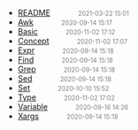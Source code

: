  - [README]()<span style="padding-left:2em;color:orange"></span><span style="color:gray;font-size:.8em;padding-left:2em">2021-03-22 15:01</span>
  - [Awk](awk)<span style="padding-left:2em;color:orange"></span><span style="color:gray;font-size:.8em;padding-left:2em">2020-09-14 15:17</span>
  - [Basic](basic)<span style="padding-left:2em;color:orange"></span><span style="color:gray;font-size:.8em;padding-left:2em">2020-11-02 17:12</span>
  - [Concept](concept)<span style="padding-left:2em;color:orange"></span><span style="color:gray;font-size:.8em;padding-left:2em">2020-11-02 17:07</span>
  - [Expr](expr)<span style="padding-left:2em;color:orange"></span><span style="color:gray;font-size:.8em;padding-left:2em">2020-09-14 15:18</span>
  - [Find](find)<span style="padding-left:2em;color:orange"></span><span style="color:gray;font-size:.8em;padding-left:2em">2020-09-14 15:18</span>
  - [Grep](grep)<span style="padding-left:2em;color:orange"></span><span style="color:gray;font-size:.8em;padding-left:2em">2020-09-14 15:18</span>
  - [Sed](sed)<span style="padding-left:2em;color:orange"></span><span style="color:gray;font-size:.8em;padding-left:2em">2020-09-14 15:18</span>
  - [Set](set)<span style="padding-left:2em;color:orange"></span><span style="color:gray;font-size:.8em;padding-left:2em">2020-10-10 15:52</span>
  - [Type](type)<span style="padding-left:2em;color:orange"></span><span style="color:gray;font-size:.8em;padding-left:2em">2020-11-02 17:02</span>
  - [Variable](variable)<span style="padding-left:2em;color:orange"></span><span style="color:gray;font-size:.8em;padding-left:2em">2020-09-16 14:26</span>
  - [Xargs](xargs)<span style="padding-left:2em;color:orange"></span><span style="color:gray;font-size:.8em;padding-left:2em">2020-09-14 15:18</span>
